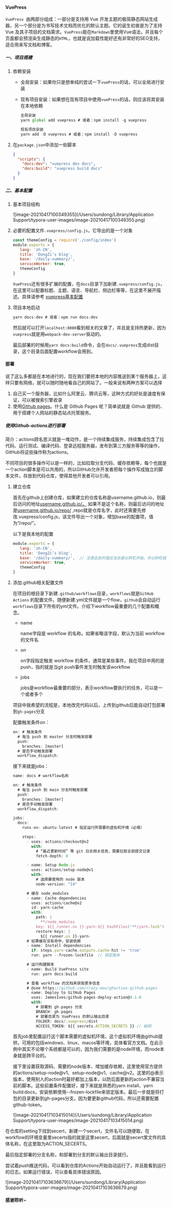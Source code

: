 #### VuePress

`VuePress `由两部分组成：一部分是支持用 Vue 开发主题的极简静态网站生成器，另一个部分是为书写技术文档而优化的默认主题。它的诞生初衷是为了支持 Vue 及其子项目的文档需求。`VuePress`能在`Markdown`里使用Vue语法，并且每个页面都会预渲染生成静态的`HTML`，也就是说加载性能好还有非常好的SEO支持，适合用来写文档和博客。

##### 一、项目搭建

1. 依赖安装

   - 全局安装：如果你只是想单纯的尝试一下`vuePress`的话，可以全局进行安装

   - 现有项目安装：如果想在现有项目中使用`vuePress`的话，则应该将其安装在本地依赖

     ```javascript
     全局安装
     yarn global add vuepress # 或者：npm install -g vuepress
     
     现有项目安装
     yarn add -D vuepress # 或者：npm install -D vuepress
     ```

2. 在`package.json`中添加一些脚本

   ```json
   {
     "scripts": {
       "docs:dev": "vuepress dev docs",
       "docs:build": "vuepress build docs"
     }
   }
   ```

##### 二、基本配置

1. 基本项目结构

   ![image-20210417100349355](/Users/sundong/Library/Application Support/typora-user-images/image-20210417100349355.png)

2. 必要的配置文件`.vuepress/config.js`，它导出的是一个对象

   ```js
   const themeConfig = require('./config/index')
   module.exports = {
      lang: 'zh-CN',
      title: 'DongZi’s blog',
      base: '/daily-summary/',
      serviceWorker: true,
      themeConfig
   }
   ```

   `VuePress`还有很多扩展的配置，在`docs`目录下加新建`.vuepress/config.js`，在这里可以配置标题、主题、语言、导航栏、侧边栏等等，在这里不展开描述。具体请参考 [vuepress基本配置](https://v0.vuepress.vuejs.org/zh/config/#%E5%9F%BA%E6%9C%AC%E9%85%8D%E7%BD%AE)

3. 项目本地启动

   ```js
   yarn docs:dev # 或者：npm run docs:dev
   ```

   然后就可以打开`localhost:8080`看到相关的文章了，并且是支持热更新，因为`vuepress`就是用`webpack-dev-server`驱动的。

   最后部署的时候用`yarn docs:build`命令，会在`docs/.vuepress`生成dist目录，这个目录后面配置workflow会用到。

#### 部署

说了这么多都是在本地进行的，现在我们要把本地的内容推送到某个服务器上，这样只要有网络，就可以随时随地看自己的网站了。一般来说有两种方案可以选择

1. 自己买一个服务器，比如什么阿里云、腾讯云等，这种方式的好处是速度有保证，可以被搜索引擎收录
2. 使用[Github pages](https://pages.github.com/)。什么是 Github Pages 呢？简单说就是 Github 提供的、用于搭建个人网站的静态站点托管服务。

##### 使用Github-actions进行部署

简介：actions顾名思义就是一堆动作，是一个持续集成服务，持续集成包含了拉代码、运行测试、编译代码、登录远程服务器，发布到第三方服务等等的操作，GitHub将这些操作称为actions。

不同项目的很多操作可以是一样的，比如拉取分支代码、缓存依赖等，每个也就是一个action脚本是可以共用的，所以GitHub允许开发者把每个操作写成独立的脚本文件，存放到代码仓库，使得其他开发者可以引用。

1. 建立仓库

   首先在github上创建仓库，如果建立的仓库名称是username.github.io，则最后访问的地址[username.github.io/。](https://username.github.io/。) 如果不是这个名称，则最后访问的地址是[username.github.io/repo/](https://username.github.io/repo/) ,repo就是仓库名字，此时还需要先修改.vuepress/config.js，该文件导出一个对象，增加base的配置项，值为“/repo/”。

   以下是我本地的配置

   ```js
   module.exports = {
      lang: 'zh-CN',
      title: 'DongZi’s blog',
      base: '/daily-summary/',  // 注意此处的值应当总是以斜杠开始，并以斜杠结束。
      serviceWorker: true,
      themeConfig
   }
   ```

2. 添加.github相关配置文件

   在项目的根目录下新建`.github/workflows`目录，`workflows`就是`GitHub Actions` 的配置文件。随便新建.yml文件就是一个flow，`github`会自动运行`workflows`目录下所有的yml文件。介绍下workflow最重要的几个配置和概念。

   - name

     name字段是 workflow 的名称。如果省略该字段，默认为当前 workflow 的文件名

   - on

     on字段指定触发 workflow 的条件，通常是某些事件。我在项目中用的是push，指的就是当git push事件发生时触发该workflow

   - jobs

     jobs是workflow最重要的部分，表示workflow要执行的任务，可以是一个或者多个

   项目中我希望的流程是，本地改完代码以后，上传到github后能自动打包部署到`gh-pages`分支

   配置触发条件on：

   ```js
   on: # 触发条件
     # 每当 push 到 master 分支时触发部署
     push:
       branches: [master]
     # 是否手动触发部署
     workflow_dispatch:
   ```

   接下来就是jobs：

   ```js
   name: docs # workflow名称
   
   on: # 触发条件
     # 每当 push 到 main 分支时触发部署
     push:
       branches: [master]
     # 是否手动触发部署
     workflow_dispatch:
   
   jobs:
     docs:
       runs-on: ubuntu-latest # 指定运行所需要的虚拟机环境（必填）
   
       steps:
         - uses: actions/checkout@v2
           with:
             # “最近更新时间” 等 git 日志相关信息，需要拉取全部提交记录
             fetch-depth: 0
   
         - name: Setup Node.js
           uses: actions/setup-node@v1
           with:
             # 选择要使用的 node 版本
             node-version: "14"
   
         # 缓存 node_modules
         - name: Cache dependencies
           uses: actions/cache@v2
           id: yarn-cache
           with:
             path: |
               **/node_modules
             key: ${{ runner.os }}-yarn-${{ hashFiles('**/yarn.lock') }}
             restore-keys: |
               ${{ runner.os }}-yarn-
         # 如果缓存没有命中，安装依赖
         - name: Install dependencies
           if: steps.yarn-cache.outputs.cache-hit != 'true'
           run: yarn --frozen-lockfile  // 锁定版本
   
         # 运行构建脚本
         - name: Build VuePress site
           run: yarn docs:build
   
         # 查看 workflow 的文档来获取更多信息
         # @see https://github.com/crazy-max/ghaction-github-pages
         - name: Deploy to GitHub Pages
           uses: JamesIves/github-pages-deploy-action@4.1.0
           with:
             # 部署到 gh-pages 分支
             BRANCH: gh-pages
             # 部署目录为 VuePress 的默认输出目录
             FOLDER: docs/.vuepress/dist
             ACCESS_TOKEN: ${{ secrets.ACTION_SECRETS }} // 秘钥
   ```

   首先job里配置运行这个脚本需要的虚拟机环境，这个虚拟机环境由github提供，可用的包括windows、linux、macos等环境，具体看官方文档。在此示例中其实不论哪个系统都是可以的，因为我们需要的是node环境，而node本身就是跨平台的。

   接下里设置获取源码、需要的node版本、增加缓存依赖，这里使用官方提供的actions/setup-node@v1、setup-node@v1、cache@v2。这里的@表示版本，使用别人的action时最好都加上版本，以防后面更新的action不兼容当前的脚本。这些前置条件配置好，接下来就是熟悉的yarn install、yarn build:docs，安装依赖使用--frozen-lockfile来锁定版本。最后一步就是将打包的目录更新到gh-pages分支。因为要更新github代码，所以还需要配置github-token。

   ![image-20210417103415014](/Users/sundong/Library/Application Support/typora-user-images/image-20210417103415014.png)

在仓库的setting下找到secert，新建一个secert，文件名可以随便取，在workflow的环境变量里secerts指的就是这里secert，后面就是secert里文件的具体名称，在这里取为ACTION_SECERTS。

最后指定部署的分支名称，和部署到分支的默认输出目录就行。

尝试着push推送代码，可以看到仓库的Actions开始自动运行了，并且能看到运行的日志。如果运行错误，可以查看具体错误原因。

![image-20210417103636679](/Users/sundong/Library/Application Support/typora-user-images/image-20210417103636679.png)

#### 感谢聆听~